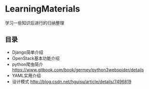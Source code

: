 # LearningMaterials
学习一些知识后进行的归纳整理
## 目录
- Django简单介绍
- OpenStack基本功能介绍
- python爬虫简介 https://www.gitbook.com/book/germey/python3webspider/details
- YAML实用介绍
- 设计模式 http://blog.csdn.net/hguisu/article/details/7496819
